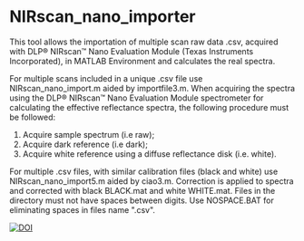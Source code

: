 # NIRscan_nano_importer
This tool allows the importation of multiple scan raw data .csv, acquired with DLP® NIRscan™ Nano Evaluation Module (Texas Instruments Incorporated), in MATLAB Environment
and calculates the real spectra. 

For multiple scans included in a unique .csv file use NIRscan_nano_import.m aided by importfile3.m. When acquiring the spectra using the DLP® NIRscan™ Nano Evaluation Module spectrometer for calculating the effective reflectance spectra, the following procedure must be followed:
1.	Acquire sample spectrum (i.e raw);
2.	Acquire dark reference (i.e dark);
3.	Acquire white reference using a diffuse reflectance disk (i.e. white).


For multiple .csv files, with similar calibration files (black and white) use NIRscan_nano_import5.m  aided by ciao3.m.  Correction is applied to spectra and corrected with black BLACK.mat and white WHITE.mat. Files in the directory must not have spaces between digits. Use NOSPACE.BAT for eliminating spaces in files name ".csv".

[![DOI](https://zenodo.org/badge/274640318.svg)](https://zenodo.org/badge/latestdoi/274640318)
